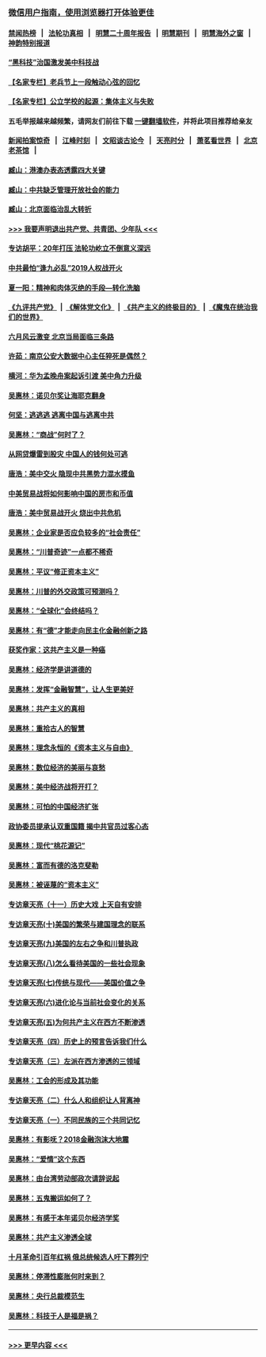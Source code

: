 ### [微信用户指南，使用浏览器打开体验更佳](https://github.com/gfw-breaker/banned-news1/blob/master/indexes/wechat-guide.md?t=0)
#### [禁闻热榜](热点新闻.md?t=0)  &nbsp;&nbsp;|&nbsp;&nbsp; [法轮功真相](https://github.com/gfw-breaker/truth/blob/master/README.md?t=0) &nbsp;&nbsp;|&nbsp;&nbsp; [明慧二十周年报告](https://github.com/gfw-breaker/mh-reports/blob/master/README.md?t=0) &nbsp;&nbsp;|&nbsp;&nbsp;[明慧期刊](https://github.com/gfw-breaker/mh-qikan) &nbsp;&nbsp;|&nbsp;&nbsp; [明慧海外之窗](https://github.com/gfw-breaker/mh-news/blob/master/README.md?t=0) &nbsp;&nbsp;|&nbsp;&nbsp; [神韵特别报道](https://github.com/gfw-breaker/mh-news/blob/master/shenyun.md?t=0)
#### [“黑科技”治国激发美中科技战](../pages/nsc423/n11638056.md?t=02072102) 
#### [【名家专栏】老兵节上一段触动心弦的回忆](../pages/nsc423/n11646016.md?t=02072102) 
#### [【名家专栏】公立学校的起源：集体主义与失败](../pages/nsc423/n11601833.md?t=02072102) 
#### 五毛举报越来越频繁，请网友们前往下载 [一键翻墙软件](https://github.com/gfw-breaker/ssr-accounts)，并将此项目推荐给亲友
#### [新闻拍案惊奇](https://github.com/gfw-breaker/banned-news1/blob/master/pages/link4.md) &nbsp;&nbsp;|&nbsp;&nbsp; [江峰时刻](https://github.com/gfw-breaker/banned-news1/blob/master/pages/link4.md) &nbsp;&nbsp;|&nbsp;&nbsp; [文昭谈古论今](https://github.com/gfw-breaker/banned-news1/blob/master/pages/link4.md) &nbsp;&nbsp;|&nbsp;&nbsp; [天亮时分](https://github.com/gfw-breaker/banned-news1/blob/master/pages/link4.md) &nbsp;&nbsp;|&nbsp;&nbsp; [萧茗看世界](https://github.com/gfw-breaker/banned-news1/blob/master/pages/link4.md) &nbsp;&nbsp;|&nbsp;&nbsp; [北京老茶馆](https://github.com/gfw-breaker/banned-news1/blob/master/pages/link4.md) &nbsp;&nbsp;|&nbsp;&nbsp; 
#### [臧山：港澳办表态透露四大关键](../pages/nsc423/n11421628.md?t=02072102) 
#### [臧山：中共缺乏管理开放社会的能力](../pages/nsc423/n11407457.md?t=02072102) 
#### [臧山：北京面临治乱大转折](../pages/nsc423/n11406895.md?t=02072102) 
#### [>>> 我要声明退出共产党、共青团、少年队 <<<](https://github.com/begood0513/goodnews/blob/master/quit/letter.md) 
#### [专访胡平：20年打压 法轮功屹立不倒意义深远](../pages/nsc423/n11398800.md?t=02072102) 
#### [中共最怕“逢九必乱”2019人权战开火](../pages/nsc423/n11385248.md?t=02072102) 
#### [夏一阳：精神和肉体灭绝的手段—转化洗脑](../pages/nsc423/n11368250.md?t=02072102) 
#### [《九评共产党》](https://github.com/begood0513/9ping.md/blob/master/README.md) &nbsp;|&nbsp; [《解体党文化》](../../../../jtdwh.md/blob/master/README.md)  &nbsp;|&nbsp; [《共产主义的终极目的》](../../../../gczydzjmd.md/blob/master/README.md) &nbsp;|&nbsp; [《魔鬼在统治我们的世界》](../../../../mgztzwmdsj.md/blob/master/README.md) 
#### [六月风云激变 北京当局面临三条路](../pages/nsc423/n11313668.md?t=02072102) 
#### [许茹：南京公安大数据中心主任猝死是偶然？](../pages/nsc423/n11064744.md?t=02072102) 
#### [横河：华为孟晚舟案起诉引渡 美中角力升级](../pages/nsc423/n11027230.md?t=02072102) 
#### [吴惠林：诺贝尔奖让海耶克翻身](../pages/nsc423/n10890049.md?t=02072102) 
#### [何坚：逃逃逃 逃离中国与逃离中共](../pages/nsc423/n10592891.md?t=02072102) 
#### [吴惠林：“商战”何时了？](../pages/nsc423/n10573558.md?t=02072102) 
#### [从网贷爆雷到股灾 中国人的钱何处可逃](../pages/nsc423/n10572800.md?t=02072102) 
#### [唐浩：美中交火 隐现中共黑势力混水摸鱼](../pages/nsc423/n10544040.md?t=02072102) 
#### [中美贸易战将如何影响中国的房市和币值](../pages/nsc423/n10543697.md?t=02072102) 
#### [唐浩：美中贸易战开火 烧出中共危机](../pages/nsc423/n10540126.md?t=02072102) 
#### [吴惠林：企业家是否应负较多的“社会责任”](../pages/nsc423/n10535022.md?t=02072102) 
#### [吴惠林：“川普奇迹”一点都不稀奇](../pages/nsc423/n10512808.md?t=02072102) 
#### [吴惠林：平议“修正资本主义”](../pages/nsc423/n10495724.md?t=02072102) 
#### [吴惠林：川普的外交政策可预测吗？](../pages/nsc423/n10462387.md?t=02072102) 
#### [吴惠林：“全球化”会终结吗？](../pages/nsc423/n10452838.md?t=02072102) 
#### [吴惠林：有“德”才能走向民主化金融创新之路](../pages/nsc423/n10432292.md?t=02072102) 
#### [获奖作家：这共产主义是一种癌](../pages/nsc423/n10431541.md?t=02072102) 
#### [吴惠林：经济学是讲道德的](../pages/nsc423/n10398014.md?t=02072102) 
#### [吴惠林：发挥“金融智慧”，让人生更美好](../pages/nsc423/n10375019.md?t=02072102) 
#### [吴惠林：共产主义的真相](../pages/nsc423/n10351394.md?t=02072102) 
#### [吴惠林：重拾古人的智慧](../pages/nsc423/n10337691.md?t=02072102) 
#### [吴惠林：理念永恒的《资本主义与自由》](../pages/nsc423/n10316274.md?t=02072102) 
#### [吴惠林：数位经济的美丽与哀愁](../pages/nsc423/n10292946.md?t=02072102) 
#### [吴惠林：美中经济战将开打？](../pages/nsc423/n10258825.md?t=02072102) 
#### [吴惠林：可怕的中国经济扩张](../pages/nsc423/n10219147.md?t=02072102) 
#### [政协委员提承认双重国籍 揭中共官员过客心态](../pages/nsc423/n10208809.md?t=02072102) 
#### [吴惠林：现代“桃花源记”](../pages/nsc423/n10185234.md?t=02072102) 
#### [吴惠林：富而有德的洛克斐勒](../pages/nsc423/n10142264.md?t=02072102) 
#### [吴惠林：被诬蔑的“资本主义”](../pages/nsc423/n10124816.md?t=02072102) 
#### [专访章天亮（十一）历史大戏 上天自有安排](../pages/nsc423/n10094905.md?t=02072102) 
#### [专访章天亮(十)美国的繁荣与建国理念的联系](../pages/nsc423/n10094899.md?t=02072102) 
#### [专访章天亮(九)美国的左右之争和川普执政](../pages/nsc423/n10094889.md?t=02072102) 
#### [专访章天亮(八)怎么看待美国的一些社会现象](../pages/nsc423/n10094857.md?t=02072102) 
#### [专访章天亮(七)传统与现代——美国价值之争](../pages/nsc423/n10093140.md?t=02072102) 
#### [专访章天亮(六)进化论与当前社会变化的关系](../pages/nsc423/n10092036.md?t=02072102) 
#### [专访章天亮(五)为何共产主义在西方不断渗透](../pages/nsc423/n10083620.md?t=02072102) 
#### [专访章天亮（四）历史上的预言告诉我们什么](../pages/nsc423/n10083606.md?t=02072102) 
#### [专访章天亮（三）左派在西方渗透的三领域](../pages/nsc423/n10081115.md?t=02072102) 
#### [吴惠林：工会的形成及其功能](../pages/nsc423/n10080633.md?t=02072102) 
#### [专访章天亮（二）什么人和组织让人背离神](../pages/nsc423/n10076637.md?t=02072102) 
#### [专访章天亮（一）不同民族的三个共同记忆](../pages/nsc423/n10074188.md?t=02072102) 
#### [吴惠林：有影呒？2018金融泡沫大地震](../pages/nsc423/n10040534.md?t=02072102) 
#### [吴惠林：“爱情”这个东西](../pages/nsc423/n10019423.md?t=02072102) 
#### [吴惠林：由台湾劳动部政次请辞说起](../pages/nsc423/n9979679.md?t=02072102) 
#### [吴惠林：五鬼搬运如何了？](../pages/nsc423/n9925338.md?t=02072102) 
#### [吴惠林：有感于本年诺贝尔经济学奖](../pages/nsc423/n9871883.md?t=02072102) 
#### [吴惠林：共产主义渗透全球](../pages/nsc423/n9812748.md?t=02072102) 
#### [十月革命引百年红祸 俄总统候选人吁下葬列宁](../pages/nsc423/n9810182.md?t=02072102) 
#### [吴惠林：停滞性膨胀何时来到？](../pages/nsc423/n9764136.md?t=02072102) 
#### [吴惠林：央行总裁模范生](../pages/nsc423/n9728134.md?t=02072102) 
#### [吴惠林：科技于人是福是祸？](../pages/nsc423/n9672982.md?t=02072102) 

----
#### [ >>> 更早内容 <<< ](../indexes/nsc423-earlier.md)
